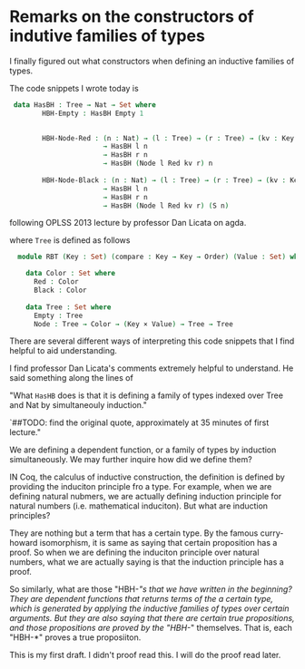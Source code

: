 # Remarks on the constructors of indutive families of types

I finally figured out what constructors when defining an inductive families of types.

The code snippets I wrote today is

```agda
 data HasBH : Tree → Nat → Set where
        HBH-Empty : HasBH Empty 1

      
        HBH-Node-Red : (n : Nat) → (l : Tree) → (r : Tree) → (kv : Key × Value)
                       → HasBH l n
                       → HasBH r n
                       → HasBH (Node l Red kv r) n
                       
        HBH-Node-Black : (n : Nat) → (l : Tree) → (r : Tree) → (kv : Key × Value)
                       → HasBH l n
                       → HasBH r n
                       → HasBH (Node l Red kv r) (S n)

```

following OPLSS 2013 lecture by professor Dan Licata on agda.

where `Tree` is defined as follows

```agda
  module RBT (Key : Set) (compare : Key → Key → Order) (Value : Set) where 

    data Color : Set where
      Red : Color
      Black : Color
  
    data Tree : Set where
      Empty : Tree
      Node : Tree → Color → (Key × Value) → Tree → Tree
```

There are several different ways of interpreting this code snippets that I find helpful to aid understanding.

I find professor Dan Licata's comments extremely helpful to understand. He said something along the lines of

"What `HasHB` does is that it is defining a family of types indexed over Tree and Nat by simultaneouly induction."

`##TODO: find the original quote, approximately at 35 minutes of first lecture."

We are defining a dependent function, or a family of types by induction simultaneously. We may further inquire 
how did we define them?

IN Coq, the calculus of inductive construction, the definition is defined by providing the induciton principle 
fro a type. For example, when we are defining natural nubmers, we are actually defining induction principle for 
natural numbers (i.e. mathematical induciton). But what are induction principles?

They are nothing but a term that has a certain type. By the famous curry-howard isomorphism, it is same as saying
that certain proposition has a proof. So when we are defining the induciton principle over natural numbers, what 
we are actually saying is that the induction principle has a proof. 

So similarly, what are those "HBH-*"s that we have written in the beginning? They are 
dependent functions that returns terms of the a certain type, which is generated by applying the inductive families of types
over certain arguments. But they are also saying that there are certain true propositions, and those propositions are proved by 
the "HBH-*" themselves. That is, each "HBH-*" proves a true proposiiton.

This is my first draft. I didn't proof read this. I will do the proof read later.
